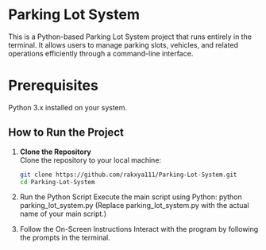 # Parking Lot System  

This is a Python-based Parking Lot System project that runs entirely in the terminal. It allows users to manage parking slots, vehicles, and related operations efficiently through a command-line interface.  

# Prerequisites
  Python 3.x installed on your system.

## How to Run the Project  

1. **Clone the Repository**  
   Clone the repository to your local machine:  
   ```bash
   git clone https://github.com/rakxya111/Parking-Lot-System.git  
   cd Parking-Lot-System  

2. Run the Python Script
   Execute the main script using Python:
   python parking_lot_system.py (Replace parking_lot_system.py with the actual name of your main script.)

3. Follow the On-Screen Instructions
   Interact with the program by following the prompts in the terminal.


